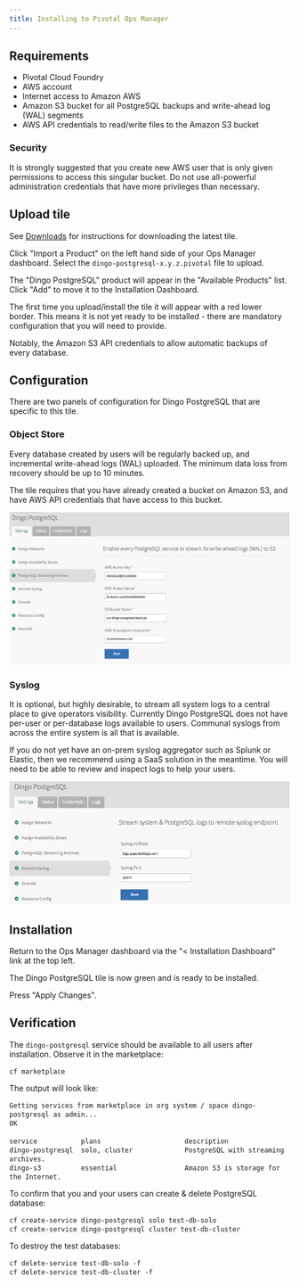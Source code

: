 ```yaml
---
title: Installing to Pivotal Ops Manager
---
```


## <a id="requirements"></a>Requirements

* Pivotal Cloud Foundry
* AWS account
* Internet access to Amazon AWS
* Amazon S3 bucket for all PostgreSQL backups and write-ahead log (WAL) segments
* AWS API credentials to read/write files to the Amazon S3 bucket

### <a id="req-security"></a>Security

It is strongly suggested that you create new AWS user that is only given permissions to access this singular bucket. Do not use all-powerful administration credentials that have more privileges than necessary.

## <a id="upload-tile"></a>Upload tile

See [Downloads](download.html) for instructions for downloading the latest tile.

Click "Import a Product" on the left hand side of your Ops Manager dashboard. Select the `dingo-postgresql-x.y.z.pivotal` file to upload.

The "Dingo PostgreSQL" product will appear in the "Available Products" list. Click "Add" to move it to the Installation Dashboard.

The first time you upload/install the tile it will appear with a red lower border. This means it is not yet ready to be installed - there are mandatory configuration that you will need to provide.

Notably, the Amazon S3 API credentials to allow automatic backups of every database.

## <a id="configuration"></a>Configuration

There are two panels of configuration for Dingo PostgreSQL that are specific to this tile.

### <a id="configuration-object-store"></a>Object Store

Every database created by users will be regularly backed up, and incremental write-ahead logs (WAL) uploaded. The minimum data loss from recovery should be up to 10 minutes.

The tile requires that you have already created a bucket on Amazon S3, and have AWS API credentials that have access to this bucket.

![installation-s3](images/installation-s3.png)

### <a id="configuration-syslog"></a>Syslog

It is optional, but highly desirable, to stream all system logs to a central place to give operators visibility. Currently Dingo PostgreSQL does not have per-user or per-database logs available to users. Communal syslogs from across the entire system is all that is available.

If you do not yet have an on-prem syslog aggregator such as Splunk or Elastic, then we recommend using a SaaS solution in the meantime. You will need to be able to review and inspect logs to help your users.

![installation-syslog](images/installation-syslog.png)

## <a id="installation"></a>Installation

Return to the Ops Manager dashboard via the "< Installation Dashboard" link at the top left.

The Dingo PostgreSQL tile is now green and is ready to be installed.

Press "Apply Changes".

## <a id="verification"></a>Verification

The `dingo-postgresql` service should be available to all users after installation. Observe it in the marketplace:

```
cf marketplace
```

The output will look like:

```
Getting services from marketplace in org system / space dingo-postgresql as admin...
OK

service           plans                     description
dingo-postgresql  solo, cluster             PostgreSQL with streaming archives.
dingo-s3          essential                 Amazon S3 is storage for the Internet.
```

To confirm that you and your users can create & delete PostgreSQL database:

```
cf create-service dingo-postgresql solo test-db-solo
cf create-service dingo-postgresql cluster test-db-cluster
```

To destroy the test databases:

```
cf delete-service test-db-solo -f
cf delete-service test-db-cluster -f
```
